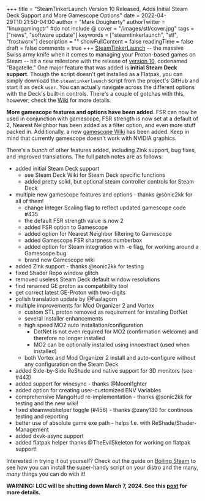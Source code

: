 +++
title = "SteamTinkerLaunch Version 10 Released, Adds Initial Steam Deck Support and More Gamescope Options"
date = 2022-04-29T10:21:50-04:00
author = "Mark Dougherty"
authorTwitter = "linuxgamingctr" #do not include @
cover = "/images/stl/cover.jpg"
tags = ["news", "software update"]
keywords = ["steamtinkerlaunch", "stl", "frostworx"]
description = ""
showFullContent = false
readingTime = false
draft = false
comments = true
+++
[SteamTinkerLaunch](https://github.com/frostworx/steamtinkerlaunch) -- the massive Swiss army knife when it comes to managing your Proton-based games on Steam -- hit a new milestone with the release of [version 10](https://github.com/frostworx/steamtinkerlaunch/releases/tag/v10.0), codenamed "Bagatelle." One major feature that was added is **initial Steam Deck support**. Though the script doesn't get installed as a Flatpak, you can simply download the `steamtinkerlaunch` script from the project's GitHub and start it as deck `user`. You can actually navigate across the different options with the Deck's built-in controls. There's a couple of gotchas with this, however; check the [Wiki](https://github.com/frostworx/steamtinkerlaunch/wiki/Steam-Deck) for more details.

**More gamescope features and options have been added**. FSR can now be used in conjunction with gamescope, FSR strength is now set at a default of 2, Nearest Neighbor has been added as a filter option, and even more stuff packed in. Additionally, a new [gamescope Wiki](https://github.com/frostworx/steamtinkerlaunch/wiki/GameScope) has been added. Keep in mind that currently gamescope doesn't work with NVIDIA graphics.

There's a *bunch* of other features added, including Zink support, bug fixes, and improved translations. The full patch notes are as follows:

- added initial Steam Deck support
  - see Steam Deck Wiki for Steam Deck specific functions
  - added pretty solid, but optional steam controller controls for Steam Deck
- multiple new gamescope features and options - thanks @sonic2kk for all of them!
  - change Integer Scaling flag to reflect updated gamescope code #435
  - the default FSR strength value is now 2
  - added FSR option to Gamescope
  - added option for Nearest Neighbor filtering to Gamescope
  - added Gamescope FSR sharpness numberbox
  - added option for Steam integration with -e flag, for working around a Gamescope bug
  - brand new Gamescope wiki
- added Zink support - thanks @sonic2kk for testing
- fixed Shader Repo window glitch
- removed useless Steam Deck default window resolutions
- find renamed GE proton as compatibility tool
- get correct latest GE-Proton with two-digits
- polish translation update by @Faalagorn
- multiple improvements for Mod Organizer 2 and Vortex
  - custom STL proton removed as requirement for installing DotNet
  - several installer enhancements
  - high speed MO2 auto installation/configuration
    - DotNet is not even required for MO2 (confirmation welcome) and therefore no longer installed
    - MO2 can be optionally installed using innoextract (used when installed)
  - both Vortex and Mod Organizer 2 install and auto-configure without any configuration on the Steam Deck
-  added Side-by-Side ReShade and native support for 3D monitors (see #443)
-  added support for winesync - thanks @Moonl1ghter
-  added option for creating user-customized ENV Variables
-  comprehensive MangoHud re-implementation - thanks @sonic2kk for testing and the new wiki!
-  fixed steamwebhelper toggle (#456) - thanks @zany130 for continous testing and reporting
-  better use of absolute game exe path - helps f.e. with ReShade/Shader-Management
-  added dxvk-async support
-  added flatpak helper thanks @TheEvilSkeleton for working on flatpak support!

Interested in trying it out yourself? Check out the guide on [Boiling Steam](https://boilingsteam.com/supercharge-steam-with-steamtinkerlaunch-stl/) to see how you can install the super-handy script on your distro and the many, *many* things you can do with it!

**WARNING: LGC will be shutting down March 7, 2024. See this [post](https://linuxgamingcentral.com/posts/the-end-of-lgc/) for more details.**
